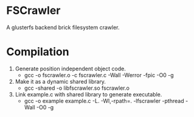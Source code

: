 # FSCrawler
  A glusterfs backend brick filesystem crawler.

# Compilation
 1. Generate position independent object code.
    -  gcc -o fscrawler.o -c fscrawler.c -Wall -Werror -fpic -O0 -g
 2. Make it as a dynamic shared library.
    -  gcc -shared -o libfscrawler.so fscrawler.o
 3. Link example.c with shared library to generate executable.
    -  gcc -o example example.c -L. -Wl,-rpath=. -lfscrawler -pthread -Wall -O0 -g
